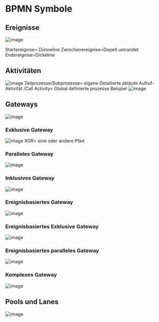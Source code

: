 # BPMN Symbole
## Ereignisse
![image](https://github.com/JimHefti/M254-Gesch-ftsprozesse-beschreiben/assets/160615771/05bec7dc-ec3c-400b-9733-3ec7c29f8ff5)

Startereignise= Dünneline 
Zwischenereignise=Dopelt umrandet 
Endereignise=Dickeline 


## Aktivitäten
![image](https://github.com/JimHefti/M254-Gesch-ftsprozesse-beschreiben/assets/160615771/d42e0f55-9d5a-4224-984b-fd59b7c23f96)
Teilprozesse/Subprozesse= eigene Detailierte abläufe
Aufruf-Aktivität /Call Activity= Global definierte prozesse
Beispiel
![image](https://github.com/JimHefti/M254-Gesch-ftsprozesse-beschreiben/assets/160615771/fa456042-ed44-4698-890d-9db487517e92)


## Gateways

![image](https://github.com/JimHefti/M254-Gesch-ftsprozesse-beschreiben/assets/160615771/a57b63ba-6fc5-4529-abbf-7b2c949bc7f6)

### Exklusive Gateway
![image](https://github.com/JimHefti/M254-Gesch-ftsprozesse-beschreiben/assets/160615771/073cb188-1564-4006-8cd5-a42cae29a072)
XOR= eine oder andere Pfad
### Paralleles Gateway
![image](https://github.com/JimHefti/M254-Gesch-ftsprozesse-beschreiben/assets/160615771/8c88eeba-67a7-42ad-9cb1-245c0dbd5917)
### Inklusives Gateway 
![image](https://github.com/JimHefti/M254-Gesch-ftsprozesse-beschreiben/assets/160615771/27c0ea39-8665-4fb3-9014-76d21869b308)
### Ereignisbasiertes Gateway
![image](https://github.com/JimHefti/M254-Gesch-ftsprozesse-beschreiben/assets/160615771/fc7f7192-846f-41c4-9683-37e8f08b154a)
### Ereignisbasiertes Exklusive Gateway
![image](https://github.com/JimHefti/M254-Gesch-ftsprozesse-beschreiben/assets/160615771/78169435-8edc-44ad-97e9-1ad3d6fa2679)
### Ereignisbasiertes paralleles Gateway
![image](https://github.com/JimHefti/M254-Gesch-ftsprozesse-beschreiben/assets/160615771/48fb895d-d7e9-46ed-9191-c5a709b15126)
### Komplexes Gateway 
![image](https://github.com/JimHefti/M254-Gesch-ftsprozesse-beschreiben/assets/160615771/7383de73-a495-4c76-9480-6308c06b22bd)

## Pools und Lanes
![image](https://github.com/JimHefti/M254-Gesch-ftsprozesse-beschreiben/assets/160615771/a3b64745-babc-48ce-b6af-29072c213ab6)

